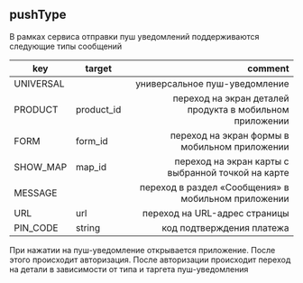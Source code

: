 ## pushType

В рамках сервиса отправки пуш уведомлений поддерживаются следующие типы сообщений

key | target | comment
--- | --- | ---:
UNIVERSAL | | универсальное пуш-уведомление
PRODUCT | product_id | переход на экран деталей продукта в мобильном приложении
FORM | form_id | переход на экран формы в мобильном приложении
SHOW_MAP | map_id | переход на экран карты с выбранной точкой на карте
MESSAGE | | переход в раздел «Сообщения» в мобильном приложении
URL | url | переход на URL-адрес страницы
PIN_CODE | string | код подтверждения платежа

<aside class="success">При нажатии на пуш-уведомление открывается приложение. После этого происходит авторизация. После авторизации происходит переход на детали в зависимости от типа и таргета пуш-уведомления</aside>
